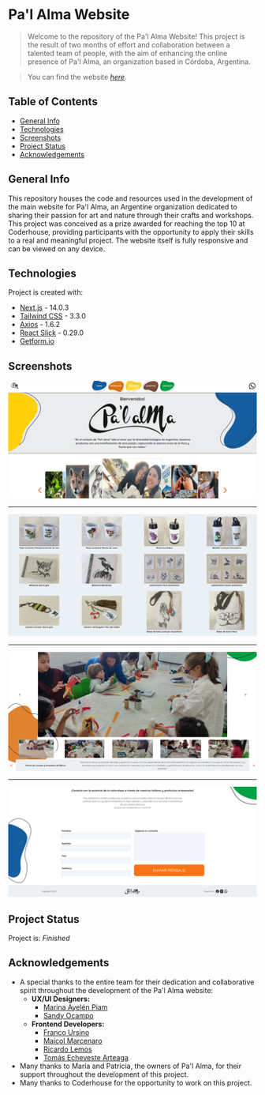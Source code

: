 # Pa'l Alma Website

> Welcome to the repository of the Pa'l Alma Website! This project is the result of two months of effort and collaboration between a talented team of people, with the aim of enhancing the online presence of Pa'l Alma, an organization based in Córdoba, Argentina.

> You can find the website [_here_](https://pal-alma.vercel.app/).

## Table of Contents

- [General Info](#general-info)
- [Technologies](#technologies)
- [Screenshots](#screenshots)
- [Project Status](#project-status)
- [Acknowledgements](#acknowledgements)

## General Info

This repository houses the code and resources used in the development of the main website for Pa'l Alma, an Argentine organization dedicated to sharing their passion for art and nature through their crafts and workshops. This project was conceived as a prize awarded for reaching the top 10 at Coderhouse, providing participants with the opportunity to apply their skills to a real and meaningful project. The website itself is fully responsive and can be viewed on any device.

## Technologies

Project is created with:

- [Next.js](https://nextjs.org/) - 14.0.3
- [Tailwind CSS](https://tailwindcss.com/) - 3.3.0
- [Axios](https://axios-http.com/) - 1.6.2
- [React Slick](https://react-slick.neostack.com/) - 0.29.0
- [Getform.io](https://getform.io/)

## Screenshots

![Example screenshot 1](./public/readme/Screenshot1.png)

---

![Example screenshot 2](./public/readme/Screenshot2.png)

---

![Example screenshot 3](./public/readme/Screenshot3.png)

---

![Example screenshot 4](./public/readme/Screenshot4.png)

## Project Status

Project is: _Finished_

## Acknowledgements

- A special thanks to the entire team for their dedication and collaborative spirit throughout the development of the Pa'l Alma website:
  - **UX/UI Designers:**
    - [Marina Ayelén Piam](https://www.linkedin.com/in/marinaayelenpiam/)
    - [Sandy Ocampo](https://www.linkedin.com/in/sandyocampo/)
  - **Frontend Developers:**
    - [Franco Ursino](https://www.linkedin.com/in/francoursino/)
    - [Maicol Marcenaro](https://www.linkedin.com/in/maicol-marcenaro/)
    - [Ricardo Lemos](https://www.linkedin.com/in/ricardolemos22/)
    - [Tomás Echeveste Arteaga](https://www.linkedin.com/in/tomasecheveste/)
- Many thanks to María and Patricia, the owners of Pa'l Alma, for their support throughout the development of this project.
- Many thanks to Coderhouse for the opportunity to work on this project.
